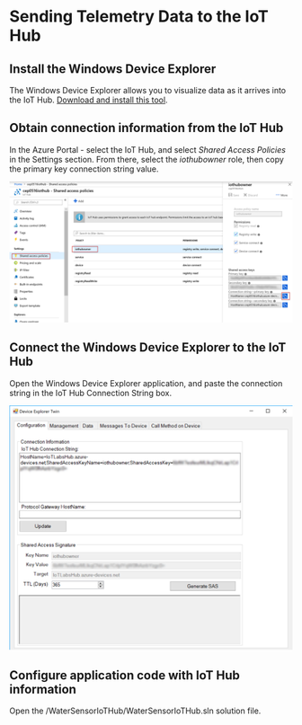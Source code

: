 # Sending Telemetry Data to the IoT Hub

## Install the Windows Device Explorer
The Windows Device Explorer allows you to visualize data as it arrives into the IoT Hub. 
[Download and install this tool](https://aka.ms/aziotdevexp).

## Obtain connection information from the IoT Hub
In the Azure Portal - select the IoT Hub, and select *Shared Access Policies* in the Settings section. From there, select the *iothubowner* role, then copy the primary key connection string value. 

![Shared Access Policies](./images/SharedAccessPolicies.png)

## Connect the Windows Device Explorer to the IoT Hub
Open the Windows Device Explorer application, and paste the connection string in the IoT Hub Connection String box.

![IoT Hub Connection String](./images/deviceexplorerconnection.png)

## Configure application code with IoT Hub information
Open the /WaterSensorIoTHub/WaterSensorIoTHub.sln solution file. 